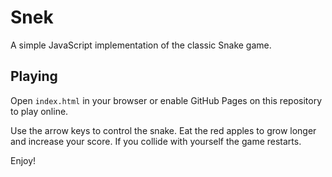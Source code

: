 # Snek

A simple JavaScript implementation of the classic Snake game.

## Playing

Open `index.html` in your browser or enable GitHub Pages on this repository to play online.

Use the arrow keys to control the snake. Eat the red apples to grow longer and increase your score. If you collide with yourself the game restarts.

Enjoy!
